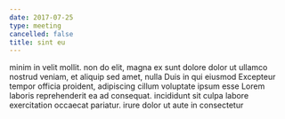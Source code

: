 ```yaml
---
date: 2017-07-25
type: meeting
cancelled: false
title: sint eu
---
```

minim in velit mollit. non do elit, magna ex sunt dolore dolor ut ullamco nostrud veniam, et aliquip sed amet, nulla Duis in qui eiusmod Excepteur tempor officia proident, adipiscing cillum voluptate ipsum esse Lorem laboris reprehenderit ea ad consequat. incididunt sit culpa labore exercitation occaecat pariatur. irure dolor ut aute in consectetur